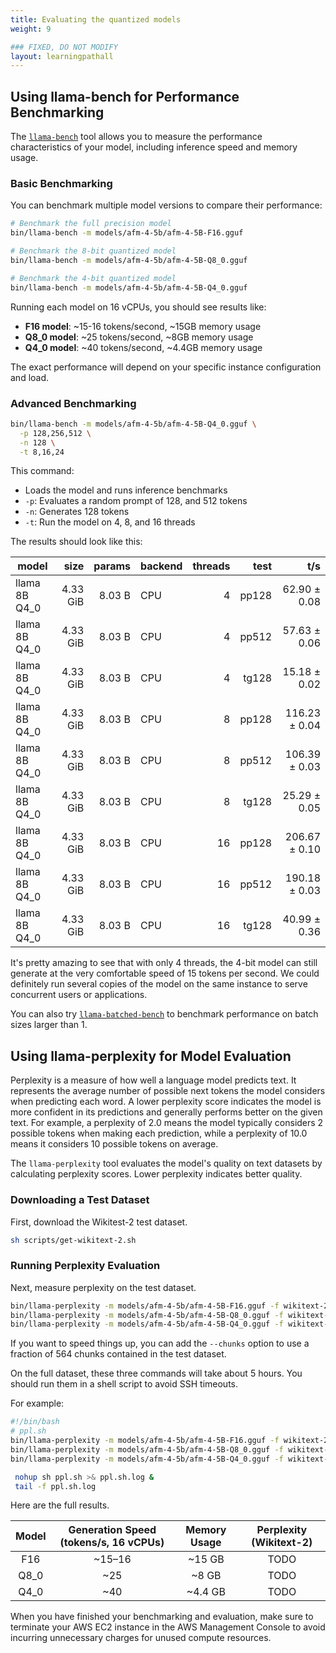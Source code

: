 ```yaml
---
title: Evaluating the quantized models
weight: 9

### FIXED, DO NOT MODIFY
layout: learningpathall
---
```


## Using llama-bench for Performance Benchmarking

The [`llama-bench`](https://github.com/ggml-org/llama.cpp/tree/master/tools/llama-bench) tool allows you to measure the performance characteristics of your model, including inference speed and memory usage.

### Basic Benchmarking

You can benchmark multiple model versions to compare their performance:

```bash
# Benchmark the full precision model
bin/llama-bench -m models/afm-4-5b/afm-4-5B-F16.gguf

# Benchmark the 8-bit quantized model
bin/llama-bench -m models/afm-4-5b/afm-4-5B-Q8_0.gguf

# Benchmark the 4-bit quantized model
bin/llama-bench -m models/afm-4-5b/afm-4-5B-Q4_0.gguf
```

Running each model on 16 vCPUs, you should see results like:
- **F16 model**: ~15-16 tokens/second, ~15GB memory usage
- **Q8_0 model**: ~25 tokens/second, ~8GB memory usage  
- **Q4_0 model**: ~40 tokens/second, ~4.4GB memory usage

The exact performance will depend on your specific instance configuration and load.

### Advanced Benchmarking

```bash
bin/llama-bench -m models/afm-4-5b/afm-4-5B-Q4_0.gguf \
  -p 128,256,512 \
  -n 128 \
  -t 8,16,24
```

This command:
- Loads the model and runs inference benchmarks
- `-p`: Evaluates a random prompt of 128, and 512 tokens
- `-n`: Generates 128 tokens
- `-t`: Run the model on 4, 8, and 16 threads

The results should look like this:

| model                          |       size |     params | backend    | threads |            test |                  t/s |
| ------------------------------ | ---------: | ---------: | ---------- | ------: | --------------: | -------------------: |
| llama 8B Q4_0                  |   4.33 GiB |     8.03 B | CPU        |       4 |           pp128 |         62.90 ± 0.08 |
| llama 8B Q4_0                  |   4.33 GiB |     8.03 B | CPU        |       4 |           pp512 |         57.63 ± 0.06 |
| llama 8B Q4_0                  |   4.33 GiB |     8.03 B | CPU        |       4 |           tg128 |         15.18 ± 0.02 |
| llama 8B Q4_0                  |   4.33 GiB |     8.03 B | CPU        |       8 |           pp128 |        116.23 ± 0.04 |
| llama 8B Q4_0                  |   4.33 GiB |     8.03 B | CPU        |       8 |           pp512 |        106.39 ± 0.03 |
| llama 8B Q4_0                  |   4.33 GiB |     8.03 B | CPU        |       8 |           tg128 |         25.29 ± 0.05 |
| llama 8B Q4_0                  |   4.33 GiB |     8.03 B | CPU        |      16 |           pp128 |        206.67 ± 0.10 |
| llama 8B Q4_0                  |   4.33 GiB |     8.03 B | CPU        |      16 |           pp512 |        190.18 ± 0.03 |
| llama 8B Q4_0                  |   4.33 GiB |     8.03 B | CPU        |      16 |           tg128 |         40.99 ± 0.36 |

It's pretty amazing to see that with only 4 threads, the 4-bit model can still generate at the very comfortable speed of 15 tokens per second. We could definitely run several copies of the model on the same instance to serve concurrent users or applications.

You can also try [`llama-batched-bench`](https://github.com/ggml-org/llama.cpp/tree/master/tools/batched-bench) to benchmark performance on batch sizes larger than 1.


## Using llama-perplexity for Model Evaluation

Perplexity is a measure of how well a language model predicts text. It represents the average number of possible next tokens the model considers when predicting each word. A lower perplexity score indicates the model is more confident in its predictions and generally performs better on the given text. For example, a perplexity of 2.0 means the model typically considers 2 possible tokens when making each prediction, while a perplexity of 10.0 means it considers 10 possible tokens on average.

The `llama-perplexity` tool evaluates the model's quality on text datasets by calculating perplexity scores. Lower perplexity indicates better quality.

### Downloading a Test Dataset

First, download the Wikitest-2 test dataset.

```bash
sh scripts/get-wikitext-2.sh
```

### Running Perplexity Evaluation

Next, measure perplexity on the test dataset.

```bash
bin/llama-perplexity -m models/afm-4-5b/afm-4-5B-F16.gguf -f wikitext-2-raw/wiki.test.raw
bin/llama-perplexity -m models/afm-4-5b/afm-4-5B-Q8_0.gguf -f wikitext-2-raw/wiki.test.raw
bin/llama-perplexity -m models/afm-4-5b/afm-4-5B-Q4_0.gguf -f wikitext-2-raw/wiki.test.raw
```

If you want to speed things up, you can add the `--chunks` option to use a fraction of 564 chunks contained in the test dataset.

On the full dataset, these three commands will take about 5 hours. You should run them in a shell script to avoid SSH timeouts.

For example:
```bash
#!/bin/bash
# ppl.sh
bin/llama-perplexity -m models/afm-4-5b/afm-4-5B-F16.gguf -f wikitext-2-raw/wiki.test.raw
bin/llama-perplexity -m models/afm-4-5b/afm-4-5B-Q8_0.gguf -f wikitext-2-raw/wiki.test.raw
bin/llama-perplexity -m models/afm-4-5b/afm-4-5B-Q4_0.gguf -f wikitext-2-raw/wiki.test.raw
```
```bash
 nohup sh ppl.sh >& ppl.sh.log &
 tail -f ppl.sh.log
 ```

Here are the full results.

| Model | Generation Speed (tokens/s, 16 vCPUs) | Memory Usage | Perplexity (Wikitext-2) |
|:-------:|:----------------------:|:------------:|:----------:|
| F16     | ~15–16                 | ~15 GB       | TODO     |
| Q8_0    | ~25                    | ~8 GB        | TODO       |
| Q4_0    | ~40                    | ~4.4 GB      | TODO       |

When you have finished your benchmarking and evaluation, make sure to terminate your AWS EC2 instance in the AWS Management Console to avoid incurring unnecessary charges for unused compute resources.

